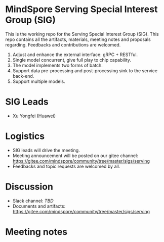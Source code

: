 # MindSpore Serving Special Interest Group (SIG)

This is the working repo for the Serving Special Interest Group (SIG). This repo contains all the artifacts, materials, meeting notes and proposals regarding. Feedbacks and contributions are welcomed.

1. Adjust and enhance the external interface: gRPC + RESTful.
2. Single model concurrent, give full play to chip capability.
3. The model implements two forms of batch.
4. Support data pre-processing and post-processing sink to the service back-end.
5. Support multiple models.

# SIG Leads

* Xu Yongfei (Huawei)

# Logistics

* SIG leads will drive the meeting.
* Meeting announcement will be posted on our gitee channel: https://gitee.com/mindspore/community/tree/master/sigs/serving
* Feedbacks and topic requests are welcomed by all.

# Discussion

* Slack channel: *TBD*
* Documents and artifacts: https://gitee.com/mindspore/community/tree/master/sigs/serving

# Meeting notes


